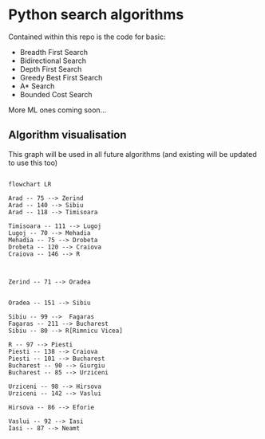 # Python search algorithms

Contained within this repo is the code for basic: 

* Breadth First Search
* Bidirectional Search
* Depth First Search
* Greedy Best First Search
* A* Search
* Bounded Cost Search

More ML ones coming soon...

## Algorithm visualisation 
This graph will be used in all future algorithms (and existing will be updated to use this too)


```mermaid

flowchart LR

Arad -- 75 --> Zerind
Arad -- 140 --> Sibiu
Arad -- 118 --> Timisoara

Timisoara -- 111 --> Lugoj
Lugoj -- 70 --> Mehadia
Mehadia -- 75 --> Drobeta
Drobeta -- 120 --> Craiova
Craiova -- 146 --> R



Zerind -- 71 --> Oradea


Oradea -- 151 --> Sibiu

Sibiu -- 99 -->  Fagaras
Fagaras -- 211 --> Bucharest
Sibiu -- 80 --> R[Rimnicu Vicea]

R -- 97 --> Piesti
Piesti -- 138 --> Craiova
Piesti -- 101 --> Bucharest
Bucharest -- 90 --> Giurgiu
Bucharest -- 85 --> Urziceni

Urziceni -- 98 --> Hirsova
Urziceni -- 142 --> Vaslui

Hirsova -- 86 --> Eforie

Vaslui -- 92 --> Iasi
Iasi -- 87 --> Neamt


```
